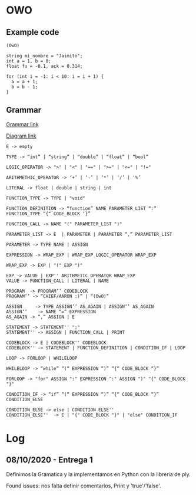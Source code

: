 # OWO

## Example code
```
(OwO)

string mi_nombre = "Jaimito";
int a = 1, b = 0;
float fu = -0.1, ack = 0.314;

for (int i = -1: i < 10: i = i + 1) {
  a = a + 1;
  b = b - 1;
}
```

## Grammar

[Grammar link](https://docs.google.com/document/d/1Sl-Xqvqma83L_Q2IM0E7kuVlZnZoebezW3tmraRpfOE/edit#)

[Diagram link](https://drive.google.com/file/d/1kDECc6qLETylzCYxO4f23YomMLlRZtPX/view?usp=sharing)

```
E -> empty

TYPE -> “int” | “string” | “double” | “float” | “bool”

LOGIC_OPERATOR -> ">" | "<" | "==" | ">=" | "<=" | "!="

ARITHMETHIC_OPERATOR -> ‘+’ | ‘-’ | ‘*’ | ‘/’ | ‘%’

LITERAL -> float | double | string | int

FUNCTION_TYPE -> TYPE | "void"

FUNCTION_DEFINITION -> “function” NAME PARAMETER_LIST “:” FUNCTION_TYPE “{“ CODE_BLOCK ‘}”

FUNCTION_CALL -> NAME "(" PARAMETER_LIST ")"

PARAMETER_LIST -> E  | PARAMETER | PARAMETER “,” PARAMETER_LIST

PARAMETER -> TYPE NAME | ASSIGN

EXPRESSION -> WRAP_EXP | WRAP_EXP LOGIC_OPERATOR WRAP_EXP

WRAP_EXP -> EXP | "(" EXP ")"

EXP -> VALUE | EXP'' ARITHMETIC_OPERATOR WRAP_EXP
VALUE -> FUNCTION_CALL | LITERAL | NAME

PROGRAM  -> PROGRAM’’ CODEBLOCK
PROGRAM’’ -> “CHIEF/AARON :)” | “(OwO)”

ASSIGN     -> TYPE ASSIGN’’ AS_AGAIN | ASSIGN’’ AS_AGAIN
ASSIGN’’    -> NAME “=” EXPRESSION
AS_AGAIN -> “,” ASSIGN | E

STATEMENT -> STATEMENT'' ";"
STATEMENT'' -> ASSIGN | FUNCTION_CALL | PRINT

CODEBLOCK -> E | CODEBLOCK'' CODEBLOCK
CODEBLOCK'' -> STATEMENT | FUNCTION_DEFINITION | CONDITION_IF | LOOP

LOOP -> FORLOOP | WHILELOOP

WHILELOOP -> “while” “(“ EXPRESSION “)” “{“ CODE_BLOCK “}”

FORLOOP -> "for" ASSIGN ":" EXPRESSION ":" ASSIGN ")" "{" CODE_BLOCK "}"

CONDITION_IF -> “if” “(“ EXPRESSION “)” “{“ CODE_BLOCK “}” CONDITION_ELSE

CONDITION_ELSE -> else | CONDITION_ELSE''
CONDITION_ELSE''  -> E | "{" CODE_BLOCK "}" | "else" CONDITION_IF
```

# Log

## 08/10/2020 - Entrega 1

Definimos la Gramatica y la implementamos en Python con la libreria de ply.

Found issues: nos falta definir comentarios, Print y 'true'/'false'.
